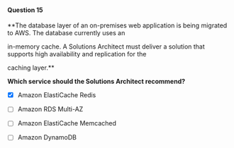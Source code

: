 #### Question  15


**The database layer of an on-premises web application is being migrated to AWS. The database currently uses an

in-memory cache. A Solutions Architect must deliver a solution that supports high availability and replication for the

caching layer.**


**Which service should the Solutions Architect recommend?**


- [x] Amazon ElastiCache Redis


- [ ] Amazon RDS Multi-AZ


- [ ] Amazon ElastiCache Memcached


- [ ] Amazon DynamoDB

